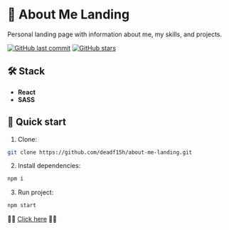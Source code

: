 # 🌟 About Me Landing

Personal landing page with information about me, my skills, and projects.

[![GitHub last commit](https://img.shields.io/github/last-commit/deadf15h/about-me-landing?style=flat-square)](https://github.com/deadf15h/about-me-landing/commits/main)
[![GitHub stars](https://img.shields.io/github/stars/deadf15h/about-me-landing?style=social)](https://github.com/deadf15h/about-me-landing/stargazers)

## 🛠 Stack

- **React**
- **SASS**

## 🚀 Quick start

1. Clone:

```bash
git clone https://github.com/deadf15h/about-me-landing.git
```

2. Install dependencies:

```bash
npm i
```

3. Run project:

```bash
npm start
```

👨‍💻 [Click here](https://about-me-landing.vercel.app/) 👨‍💻
